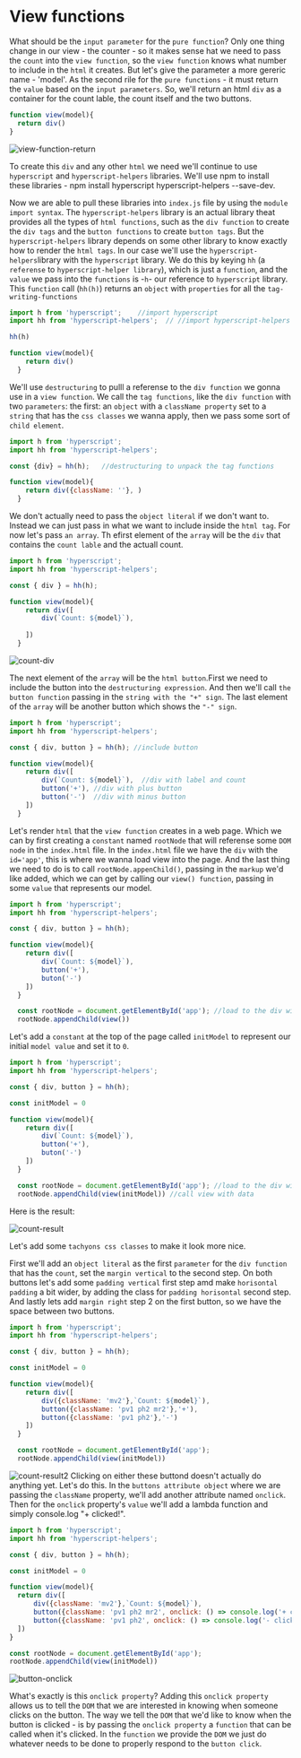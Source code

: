 # View functions

What should be the `input parameter` for the `pure function`? Only one thing change in our view - the counter - so it makes sense hat we need to pass the `count` into the `view function`, so the `view function` knows what number to include in the `html` it creates. But let's give the parameter a more gereric name - 'model'. As the second rile for the `pure functions` - it must return the `value` based on the `input parameters`. So, we'll return an html `div` as a container for the count lable, the count itself and the two buttons. 

```js
function view(model){
  return div()
}
```

![view-function-return](../view-function-return.png)

To create this `div` and any other `html` we need we'll continue to use `hyperscript` and `hyperscript-helpers` libraries. We'll use npm to install these libraries - npm install hyperscript hyperscript-helpers --save-dev. 

Now we are able to pull these libraries into `index.js` file by using the `module import syntax`. The `hyperscript-helpers` library is an actual library theat provides all the types of `html functions`, such as the `div function` to create the `div tags` and the `button functions` to create `button tags`. But the `hyperscript-helpers` library depends on some other library to know exactly how to render the `html tags`. In our case we'll use the  `hyperscript-helpers`library with the  `hyperscript` library. We do this by keying `hh` (a `referense` to `hyperscript-helper library`), which is just a `function`, and the `value` we pass into the `functions` is -`h`- our reference to `hyperscript` library. This `function` call (`hh(h)`) returns an `object` with `properties` for all the `tag-writing-functions`

```js
import h from 'hyperscript';    //import hyperscript
import hh from 'hyperscript-helpers';  // //import hyperscript-helpers

hh(h)

function view(model){
    return div()
  }
```
We'll use `destructuring` to pulll a referense to the `div function` we gonna use in a `view function`. We call the `tag functions`, like the `div function` with two `parameters`: the first: an `object` with a `className property` set to a `string` that has the `css classes` we wanna apply, then we pass some sort of `child element`. 

```js
import h from 'hyperscript';    
import hh from 'hyperscript-helpers';  

const {div} = hh(h);   //destructuring to unpack the tag functions

function view(model){
    return div({className: ''}, )
  }
```

We don't actually need to pass the `object literal` if we don't want to. Instead we can just pass in what we want to include inside the `html tag`. For now let's pass `an array`. Th efirst element of the `array` will be the `div` that contains the `count lable` and the actuall count. 

```js
import h from 'hyperscript';
import hh from 'hyperscript-helpers'; 

const { div } = hh(h); 

function view(model){
    return div([
        div(`Count: ${model}`),
        
    ])
  }
```

![count-div](../count-div.png)

The next element of the `array` will be the `html button`.First we need to include the button into the `destructuring expression`. And then we'll call `the button function` passing in the `string with the "+" sign`. The last element of the `array` will be another button which shows the `"-" sign`. 

```js
import h from 'hyperscript';
import hh from 'hyperscript-helpers'; 

const { div, button } = hh(h); //include button

function view(model){
    return div([
        div(`Count: ${model}`),  //div with label and count
        button('+'), //div with plus button
        button('-')  //div with minus button
    ])
  }
```
Let's render `html` that the `view function` creates in a web page. Which we can by first creating a `constant` named `rootNode` that will referense some `DOM node` in the `index.html` file. In the `index.html` file we have the `div` with the `id='app'`, this is where we wanna load view into the page. And the last thing we need to do is to call `rootNode.appenChild()`, passing in the `markup` we'd like added, which we can get by calling our `view() function`, passing in some `value` that represents our model. 

```js
import h from 'hyperscript';
import hh from 'hyperscript-helpers'; 

const { div, button } = hh(h); 

function view(model){
    return div([
        div(`Count: ${model}`),  
        button('+'),   
        buton('-')  
    ])
  }

  const rootNode = document.getElementById('app'); //load to the div with id = app
  rootNode.appendChild(view()) 
```

Let's add a `constant` at the top of the page called `initModel` to represent our initial `model value` and set it to `0`. 

```js
import h from 'hyperscript';
import hh from 'hyperscript-helpers'; 

const { div, button } = hh(h); 

const initModel = 0

function view(model){
    return div([
        div(`Count: ${model}`),  
        button('+'),   
        buton('-')  
    ])
  }

  const rootNode = document.getElementById('app'); //load to the div with id = app
  rootNode.appendChild(view(initModel)) //call view with data
```

Here is the result: 

![count-result](../count-result.png)

Let's add some `tachyons css classes` to make it look more nice. 

First we'll add an `object literal` as the first `parameter` for the `div function` that has the `count`, set the `margin vertical` to the second step. On both buttons let's add some `padding vertical` first step amd make `horisontal padding` a bit wider, by adding the class for `padding horisontal` second step. And lastly lets add `margin right` step 2 on the first button, so we have the space between two buttons.  

```js
import h from 'hyperscript';
import hh from 'hyperscript-helpers'; 

const { div, button } = hh(h); 

const initModel = 0

function view(model){
    return div([
        div({className: 'mv2'},`Count: ${model}`),
        button({className: 'pv1 ph2 mr2'},'+'),
        button({className: 'pv1 ph2'},'-')
    ])
  }

  const rootNode = document.getElementById('app');
  rootNode.appendChild(view(initModel))
  ```
![count-result2](../count-result2.png)
  Clicking on either these buttond doesn't actually do anything yet. Let's do this. In the `buttons attribute object` where we are passing the `className` property, we'll add another attribute named `onclick`. Then for the `onclick` property's `value` we'll add a lambda function and simply console.log "+ clicked!". 

  ```js
  import h from 'hyperscript';
import hh from 'hyperscript-helpers'; 

const { div, button } = hh(h); 

const initModel = 0

function view(model){
    return div([
        div({className: 'mv2'},`Count: ${model}`),
        button({className: 'pv1 ph2 mr2', onclick: () => console.log('+ clicked!')},'+'),    //onclick property plus value 
        button({className: 'pv1 ph2', onclick: () => console.log('- clicked!')},'-')
    ])
  }

  const rootNode = document.getElementById('app');
  rootNode.appendChild(view(initModel))
  ```

  ![button-onclick](../button-onclick.png)

  What's exactly is this `onclick property`? Adding this `onclick property` allows us to tell the `DOM` that we are interested in knowing when someone clicks on the button. The way we tell the `DOM` that we'd like to know when the button is clicked - is by passing the `onclick property` a `function` that can be called when it's clicked. In the `function` we provide the `DOM` we just do whatever needs to be done to properly respond to the `button click`. 